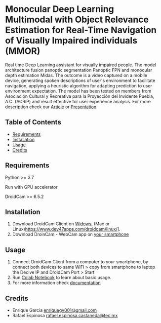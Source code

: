 # Monocular Deep Learning Multimodal with Object Relevance Estimation for Real-Time Navigation of Visually Impaired individuals (MMOR)
Real time Deep Learning assistant for visually impaired people. The model architecture fusion panoptic segmentation Panoptic FPN and monocular depth estimation Midas. The outcome is a video captured on a mobile device, generating spoken descriptions of user's environment to facilitate navigation, applying a heuristic algorithm for adapting prediction to user environment expectation. The model has been tested on members from Asociación Cultural y Recreativa para la Proyección del Invidente Puebla, A.C. (ACRIP) and result effective for user experience analysis.
For more description check our [Article](https://github.com/enriquegv001/depth_and_det_visual_impair/blob/main/Machine_Learning_for_assist_visually_impaired_individuals_for_their_real_time_navigation_%20(1).pdf) or [Presentation](https://youtu.be/cJKnvHCNk48)

## Table of Contents
- [Requirements](#Requirements)
- [Installation](#installation)
- [Usage](#usage)
- [Credits](#credits)
<!-- - [License](#license)
- [Badges](#badges)-->

## Requirements
  Python >= 3.7
  
  Run with GPU accelerator
  
  DroidCam >= 6.5.2
  
## Installation
1. Download DroidCam Client on [Widows](https://www.dev47apps.com/droidcam/windows/), (Mac or Linux)https://www.dev47apps.com/droidcam/linux/].
2. Download DroinCam - WebCam app on [your smartphone](https://www.dev47apps.com/)
   
<!-- -->

## Usage
1. Connect DroidCam Client from a computer to your smartphone, by connect both devices to same WiFi > copy from smartphone to laptop the Decive IP and DroidCam Port > Start
2. Run [Colab Notebook](https://colab.research.google.com/drive/1OOsR4P0-gFLwfMYOtO4S5ga_LHOsWUo6?usp=sharing) to learn about basic usage.
3. For more information check [documentation](https://github.com/enriquegv001/depth_and_det_visual_impair/blob/main/documentation.md)
   
## Credits

- Enrique García enriquegv001@gmail.com
- Rafael Espinosa rafael.espinosa.castaneda@tec.mx

<!--## License

This project is licensed under the [License Name] License - see the [LICENSE](LICENSE) file for details.


## Badges

[![License](https://img.shields.io/badge/License-[License Code]-blue.svg)](LICENSE)
-->

